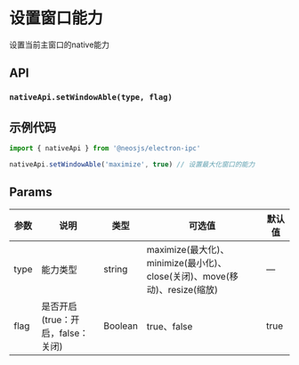 # 设置窗口能力 <BadgeTip text="renderer" type="green"></BadgeTip>

设置当前主窗口的native能力

## API
### `nativeApi.setWindowAble(type, flag)`
### 

## 示例代码
```js
import { nativeApi } from '@neosjs/electron-ipc'

nativeApi.setWindowAble('maximize', true) // 设置最大化窗口的能力
```

## Params

| 参数  | 说明     | 类型   | 可选值     | 默认值 |
| ----- | -------- | ------ | ---------- | ------ |
| type | 能力类型 | string | maximize(最大化)、minimize(最小化)、close(关闭)、move(移动)、resize(缩放) | —      |
| flag | 是否开启(true：开启，false：关闭) | Boolean | true、false | true      |

